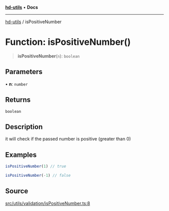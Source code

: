 [**hd-utils**](../README.md) • **Docs**

***

[hd-utils](../globals.md) / isPositiveNumber

# Function: isPositiveNumber()

> **isPositiveNumber**(`n`): `boolean`

## Parameters

• **n**: `number`

## Returns

`boolean`

## Description

it will check if the passed number is positive (greater than 0)

## Examples

```ts
isPositiveNumber(1) // true
```

```ts
isPositiveNumber(-1) // false
```

## Source

[src/utils/validation/isPositiveNumber.ts:8](https://github.com/AhmadHddad/h-utils/blob/b1dfa95e218c9605f39fc234662ef50e62fadcb8/src/utils/validation/isPositiveNumber.ts#L8)
